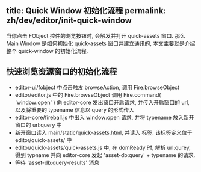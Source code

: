 title: Quick Window 初始化流程
permalink: zh/dev/editor/init-quick-window
---

当你点击 FObject 控件的浏览按钮时, 会触发并打开 quick-assets 窗口. 那么 Main Window 是如何初始化 quick-assets 窗口并建立通讯的, 本文主要就是介绍整个 quick-window 的初始化流程.

## 快速浏览资源窗口的初始化流程

 - editor-ui/fobject 中点击触发 browseAction, 调用 Fire.browseObject
 - editor/editor.js 中的 Fire.browseObject 调用 Fire.command( 'window:open' ) 向 editor-core 发出窗口开启请求, 并传入开启窗口的 url, 以及将重要的 typename 信息以 query 的形式传入
 - editor-core/fireball.js 中出入 window:open 请求, 并将 typename 放入新开窗口的 url:query 中
 - 新开窗口读入 main/static/quick-assets.html, 并读入 <quick-assets> 标签. 该标签定义位于 editor/quick-assets/ 中
 - editor/quick-assets/quick-assets.js  中, 在 domReady 时, 解析 url:qurey, 得到 typname 并向 editor-core 发起 'asset-db:query' + typename 的请求. 
 - 等待 'asset-db:query-results' 消息
